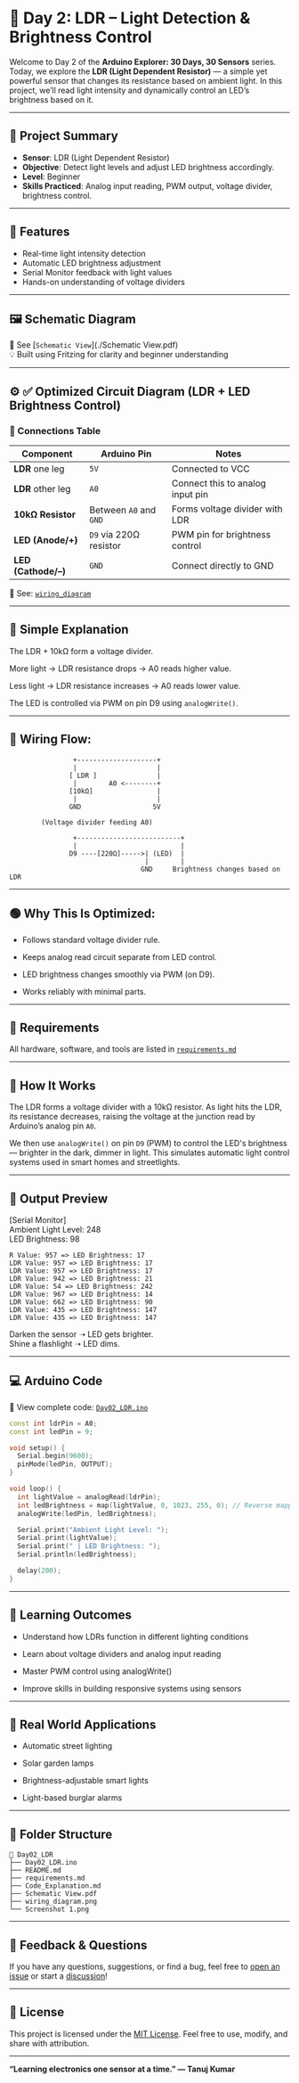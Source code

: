 # 📅 Day 2: LDR – Light Detection & Brightness Control

Welcome to Day 2 of the **Arduino Explorer: 30 Days, 30 Sensors** series. Today, we explore the **LDR (Light Dependent Resistor)** — a simple yet powerful sensor that changes its resistance based on ambient light. In this project, we’ll read light intensity and dynamically control an LED’s brightness based on it.

---

## 📌 Project Summary

- **Sensor**: LDR (Light Dependent Resistor)
- **Objective**: Detect light levels and adjust LED brightness accordingly.
- **Level**: Beginner
- **Skills Practiced**: Analog input reading, PWM output, voltage divider, brightness control.

---

## 🎯 Features

- Real-time light intensity detection
- Automatic LED brightness adjustment
- Serial Monitor feedback with light values
- Hands-on understanding of voltage dividers

---

## 🖼️ Schematic Diagram

📎 See [`Schematic View`](./Schematic View.pdf)  
💡 Built using Fritzing for clarity and beginner understanding

---

## ⚙️ ✅ Optimized Circuit Diagram (LDR + LED Brightness Control)

### 🔌 Connections Table

| Component           | Arduino Pin            | Notes                            |
| ------------------- | ---------------------- | -------------------------------- |
| **LDR** one leg     | `5V`                   | Connected to VCC                 |
| **LDR** other leg   | `A0`                   | Connect this to analog input pin |
| **10kΩ Resistor**   | Between `A0` and `GND` | Forms voltage divider with LDR   |
| **LED (Anode/+)**   | `D9` via 220Ω resistor | PWM pin for brightness control   |
| **LED (Cathode/–)** | `GND`                  | Connect directly to GND          |


📎 See: [`wiring_diagram`](./wiring_diagram.png)


---

## 🧠 Simple Explanation
The LDR + 10kΩ form a voltage divider.

More light → LDR resistance drops → A0 reads higher value.

Less light → LDR resistance increases → A0 reads lower value.

The LED is controlled via PWM on pin D9 using `analogWrite()`.

---

## 🔄 Wiring Flow:

```pgsql
                +--------------------+
                |                    |
               [ LDR ]               |
                |        A0 <--------+
               [10kΩ]                |
                |                    |
               GND                  5V

        (Voltage divider feeding A0)

                +--------------------------+
                |                          |
               D9 ----[220Ω]----->| (LED)  |
                                  |        |
                                 GND     Brightness changes based on LDR
```

---


## 🟢 Why This Is Optimized:

- Follows standard voltage divider rule.

- Keeps analog read circuit separate from LED control.

- LED brightness changes smoothly via PWM (on D9).

- Works reliably with minimal parts.

---

## 🧾 Requirements

All hardware, software, and tools are listed in [`requirements.md`](./requirements.md)

---

## 🧠 How It Works

The LDR forms a voltage divider with a 10kΩ resistor. As light hits the LDR, its resistance decreases, raising the voltage at the junction read by Arduino’s analog pin `A0`.

We then use `analogWrite()` on pin `D9` (PWM) to control the LED's brightness — brighter in the dark, dimmer in light. This simulates automatic light control systems used in smart homes and streetlights.

---

## 🧪 Output Preview

[Serial Monitor]  
Ambient Light Level: 248  
LED Brightness: 98  

```Outout
R Value: 957 => LED Brightness: 17
LDR Value: 957 => LED Brightness: 17
LDR Value: 957 => LED Brightness: 17
LDR Value: 942 => LED Brightness: 21
LDR Value: 54 => LED Brightness: 242
LDR Value: 967 => LED Brightness: 14
LDR Value: 662 => LED Brightness: 90
LDR Value: 435 => LED Brightness: 147
LDR Value: 435 => LED Brightness: 147
```

Darken the sensor ➝ LED gets brighter.  
Shine a flashlight ➝ LED dims.

---

## 💻 Arduino Code

📎 View complete code: [`Day02_LDR.ino`](./Day02_LDR.ino)

```cpp
const int ldrPin = A0;
const int ledPin = 9;

void setup() {
  Serial.begin(9600);
  pinMode(ledPin, OUTPUT);
}

void loop() {
  int lightValue = analogRead(ldrPin);
  int ledBrightness = map(lightValue, 0, 1023, 255, 0); // Reverse mapping
  analogWrite(ledPin, ledBrightness);

  Serial.print("Ambient Light Level: ");
  Serial.print(lightValue);
  Serial.print(" | LED Brightness: ");
  Serial.println(ledBrightness);

  delay(200);
}
```

---

## 📘 Learning Outcomes

- Understand how LDRs function in different lighting conditions

- Learn about voltage dividers and analog input reading

- Master PWM control using analogWrite()

- Improve skills in building responsive systems using sensors


---


## 🧠 Real World Applications

- Automatic street lighting

- Solar garden lamps

- Brightness-adjustable smart lights

- Light-based burglar alarms


---


## 📂 Folder Structure
```
📁 Day02_LDR
├── Day02_LDR.ino
├── README.md
├── requirements.md
├── Code_Explanation.md
├── Schematic View.pdf
├── wiring_diagram.png
└── Screenshot 1.png
```

---


## 💬 Feedback & Questions

If you have any questions, suggestions, or find a bug, feel free to [open an issue](https://github.com/tanujkumar2405/Arduino-Explorer-30Days30Sensors/issues) or start a [discussion](https://github.com/tanujkumar2405/Arduino-Explorer-30Days30Sensors/discussions)!


---


## 📜 License
This project is licensed under the [MIT License](https://github.com/tanujkumar2405/Arduino-Explorer-30Days30Sensors/blob/main/LICENSE). Feel free to use, modify, and share with attribution.


---


**“Learning electronics one sensor at a time.” — Tanuj Kumar**
